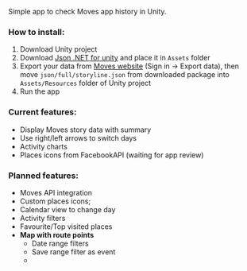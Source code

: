 Simple app to check Moves app history in Unity.

### How to install:

1. Download Unity project
2. Download [Json .NET for unity][1] and place it in `Assets` folder
3. Export your data from [Moves website][2] (Sign in -\> Export data), then move `json/full/storyline.json` from downloaded package into `Assets/Resources` folder of Unity project
4. Run the app

### Current features:
- Display Moves story data with summary
- Use right/left arrows to switch days
- Activity charts
- Places icons from FacebookAPI (waiting for app review)

### Planned features:
- Moves API integration
- Custom places icons;
- Calendar view to change day
- Activity filters
- Favourite/Top visited places
- **Map with route points**
	- Date range filters
	- Save range filter as event
	- 

[1]:	https://assetstore.unity.com/packages/tools/input-management/json-net-for-unity-11347
[2]:	http://moves-app.com